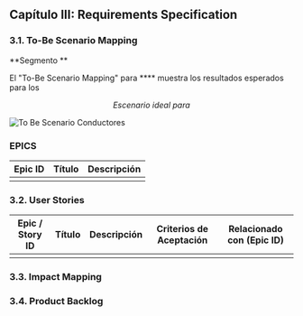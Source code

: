 ## Capítulo III: Requirements Specification

### 3.1. To-Be Scenario Mapping

**Segmento **

El "To-Be Scenario Mapping" para **** muestra los resultados esperados para los

<p align="center"><em>Escenario ideal para </em></p>


![To Be Scenario Conductores](assets/chapter-3/)


### EPICS

| **Epic ID** | **Título** | **Descripción** |
|-------------|------------|-----------------|
|             |            |                 |


### 3.2. User Stories

| **Epic / Story ID** | **Título** | **Descripción** | **Criterios de Aceptación** | **Relacionado con (Epic ID)** |
|---------------------|------------|-----------------|----------------------------|-------------------------------|
|                     |            |                 |                            |                               |


### 3.3. Impact Mapping

### 3.4. Product Backlog

